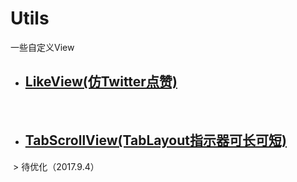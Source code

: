 # Utils

一些自定义View


- ## [LikeView(仿Twitter点赞)](./library/src/main/java/com/huige/library/likeview/LikeView.java)
 
- ## [TabScrollView(TabLayout指示器可长可短)](.library/src/main/java/com/huige/library/widget/TabLayout/TabScrollView.java) 
 > 待优化（2017.9.4）
